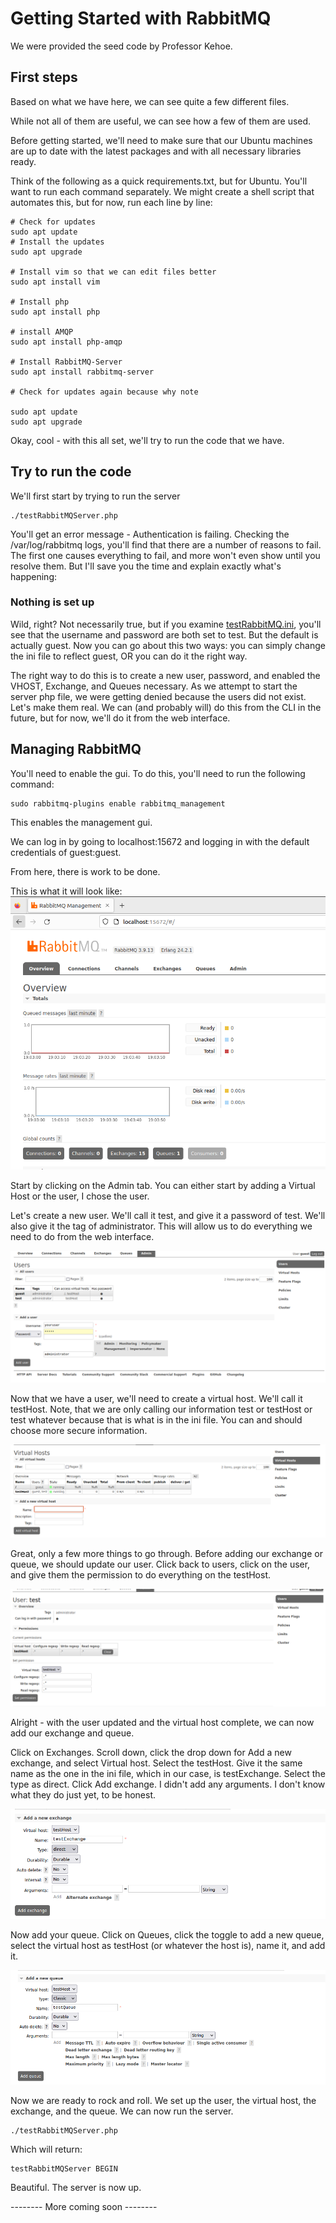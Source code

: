 # Getting Started with RabbitMQ

We were provided the seed code by Professor Kehoe.


## First steps
Based on what we have here, we can see quite a few different files. 

While not all of them are useful, we can see how a few of them are used.

Before getting started, we'll need to make sure that our Ubuntu machines are up to date with the latest packages and with all necessary libraries ready.

Think of the following as a quick requirements.txt, but for Ubuntu. You'll want to run each command separately. We might create a shell script that automates this, but for now, run each line by line:

```shell
# Check for updates
sudo apt update
# Install the updates 
sudo apt upgrade 

# Install vim so that we can edit files better
sudo apt install vim

# Install php
sudo apt install php

# install AMQP
sudo apt install php-amqp

# Install RabbitMQ-Server
sudo apt install rabbitmq-server

# Check for updates again because why note

sudo apt update
sudo apt upgrade
```

Okay, cool - with this all set, we'll try to run the code that we have.

## Try to run the code

We'll first start by trying to run the server

```shell
./testRabbitMQServer.php
```

You'll get an error message - Authentication is failing. Checking the /var/log/rabbitmq logs, you'll find that there are a number of reasons to fail. The first one causes everything to fail, and more won't even show until you resolve them. But I'll save you the time and explain exactly what's happening:

### Nothing is set up

Wild, right? Not necessarily true, but if you examine [testRabbitMQ.ini](../testRabbitMQ.ini), you'll see that the username and password are both set to test. But the default is actually guest. Now you can go about this two ways: you can simply change the ini file to reflect guest, OR you can do it the right way.

The right way to do this is to create a new user, password, and enabled the VHOST, Exchange, and Queues necessary. As we attempt to start the server php file, we were getting denied because the users did not exist. Let's make them real. We can (and probably will) do this from the CLI in the future, but for now, we'll do it from the web interface.

## Managing RabbitMQ

You'll need to enable the gui. To do this, you'll need to run the following command:

```shell
sudo rabbitmq-plugins enable rabbitmq_management
```
This enables the management gui.

We can log in by going to localhost:15672 and logging in with the default credentials of guest:guest.

From here, there is work to be done.

This is what it will look like:
![Management gui](images/mgmtgui.png)

Start by clicking on the Admin tab. You can either start by adding a Virtual Host or the user, I chose the user. 

Let's create a new user. We'll call it test, and give it a password of test. We'll also give it the tag of administrator. This will allow us to do everything we need to do from the web interface.

![Add a new user](images/adduser.png)

Now that we have a user, we'll need to create a virtual host. We'll call it testHost. Note, that we are only calling our information test or testHost or test whatever because that is what is in the ini file. You can and should choose more secure information.


![Add test host](images/addhost.png)

Great, only a few more things to go through. Before adding our exchange or queue, we should update our user. Click back to users, click on the user, and give them the permission to do everything on the testHost.

![Update the user](images/updateUser.png)


Alright - with the user updated and the virtual host complete, we can now add our exchange and queue.

Click on Exchanges. Scroll down, click the drop down for Add a new exchange, and select Virtual host. Select the testHost. Give it the same name as the one in the ini file, which in our case, is testExchange. Select the type as direct. Click Add exchange. I didn't add any arguments. I don't know what they do just yet, to be honest.

![Add Exchange](images/addexchange.png)

Now add your queue. Click on Queues, click the toggle to add a new queue, select the virtual host as testHost (or whatever the host is), name it, and add it.

![Add Queue](addQueue.png)

Now we are ready to rock and roll. We set up the  user, the virtual host, the exchange, and the queue. We can now run the server.

```shell
./testRabbitMQServer.php

```
Which will return:
```
testRabbitMQServer BEGIN
```

Beautiful. The server is now up. 


-------- More coming soon --------